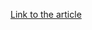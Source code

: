 [Link to the article](https://thehackernews.com/2025/03/over-1000-wordpress-sites-infected-with.html)
